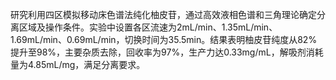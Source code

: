 

研究利用四区模拟移动床色谱法纯化柚皮苷，通过高效液相色谱和三角理论确定分离区域及操作条件。实验中设置各区流速为2mL/min、1.35mL/min、1.69mL/min、0.69mL/min，切换时间为35.5min。结果表明柚皮苷纯度从82%提升至98%，主要杂质去除，回收率为97%，生产力达0.33mg/mL，解吸剂消耗量为4.85mL/mg，满足分离要求。